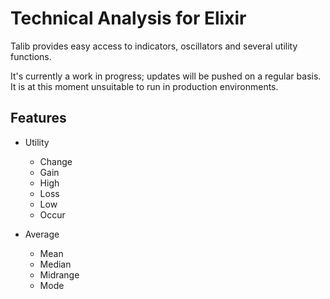 # Technical Analysis for Elixir

Talib provides easy access to indicators, oscillators and several utility functions.

It's currently a work in progress; updates will be pushed on a regular basis. It is at this moment unsuitable to run in production environments.

## Features

- Utility
  - Change
  - Gain
  - High
  - Loss
  - Low
  - Occur

- Average
  - Mean
  - Median
  - Midrange
  - Mode
